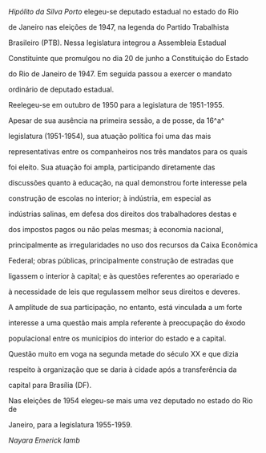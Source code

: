 

*Hipólito da Silva Porto* elegeu-se deputado estadual no estado do Rio

de Janeiro nas eleições de 1947, na legenda do Partido Trabalhista

Brasileiro (PTB). Nessa legislatura integrou a Assembleia Estadual

Constituinte que promulgou no dia 20 de junho a Constituição do Estado

do Rio de Janeiro de 1947. Em seguida passou a exercer o mandato

ordinário de deputado estadual.



Reelegeu-se em outubro de 1950 para a legislatura de 1951-1955.



Apesar de sua ausência na primeira sessão, a de posse, da 16^a^

legislatura (1951-1954), sua atuação política foi uma das mais

representativas entre os companheiros nos três mandatos para os quais

foi eleito. Sua atuação foi ampla, participando diretamente das

discussões quanto à educação, na qual demonstrou forte interesse pela

construção de escolas no interior; à indústria, em especial as

indústrias salinas, em defesa dos direitos dos trabalhadores destas e

dos impostos pagos ou não pelas mesmas; à economia nacional,

principalmente as irregularidades no uso dos recursos da Caixa Econômica

Federal; obras públicas, principalmente construção de estradas que

ligassem o interior à capital; e às questões referentes ao operariado e

à necessidade de leis que regulassem melhor seus direitos e deveres.



A amplitude de sua participação, no entanto, está vinculada a um forte

interesse a uma questão mais ampla referente à preocupação do êxodo

populacional entre os municípios do interior do estado e a capital.

Questão muito em voga na segunda metade do século XX e que dizia

respeito à organização que se daria à cidade após a transferência da

capital para Brasília (DF).



Nas eleições de 1954 elegeu-se mais uma vez deputado no estado do Rio de

Janeiro, para a legislatura 1955-1959.



*Nayara Emerick lamb*




